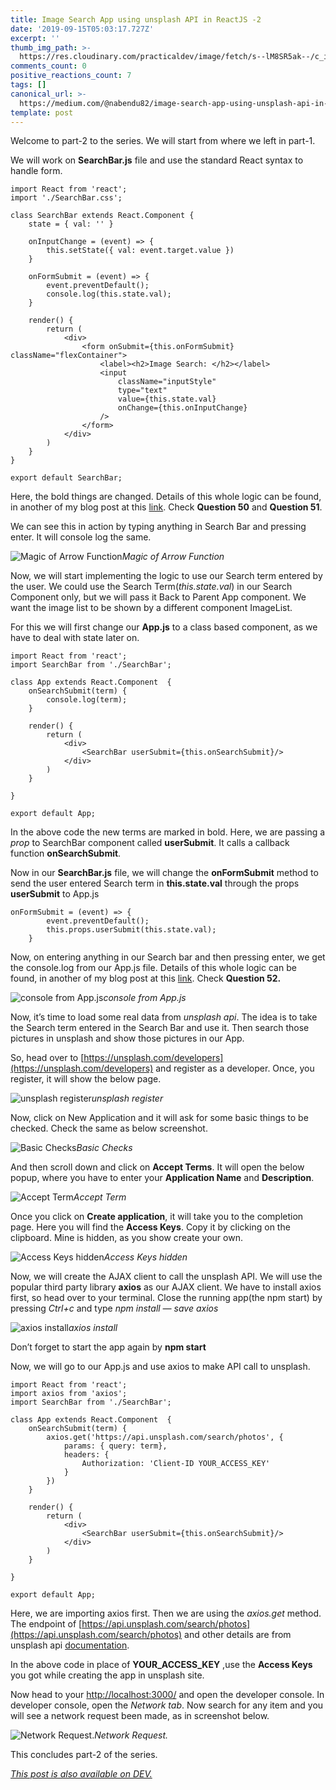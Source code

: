 ```yaml
---
title: Image Search App using unsplash API in ReactJS -2
date: '2019-09-15T05:03:17.727Z'
excerpt: ''
thumb_img_path: >-
  https://res.cloudinary.com/practicaldev/image/fetch/s--lM8SR5ak--/c_imagga_scale,f_auto,fl_progressive,h_420,q_auto,w_1000/https://res.cloudinary.com/practicaldev/image/fetch/s--EB2HEmLd--/c_imagga_scale%2Cf_auto%2Cfl_progressive%2Ch_420%2Cq_auto%2Cw_1000/https://thepracticaldev.s3.amazonaws.com/i/klu7u31l02ynuklm0hyd.jpeg
comments_count: 0
positive_reactions_count: 7
tags: []
canonical_url: >-
  https://medium.com/@nabendu82/image-search-app-using-unsplash-api-in-reactjs-2-8ce777f9171d
template: post
---
```

Welcome to part-2 to the series. We will start from where we left in part-1.

We will work on **SearchBar.js** file and use the standard React syntax to handle form.

    import React from 'react';
    import './SearchBar.css';
    
    class SearchBar extends React.Component {
        state = { val: '' }
    
        onInputChange = (event) => {
            this.setState({ val: event.target.value })
        }
    
        onFormSubmit = (event) => {
            event.preventDefault();
            console.log(this.state.val);
        }
    
        render() {
            return (
                <div>
                    <form onSubmit={this.onFormSubmit}  className="flexContainer">
                        <label><h2>Image Search: </h2></label>
                        <input
                            className="inputStyle"
                            type="text"
                            value={this.state.val}
                            onChange={this.onInputChange}
                        />
                    </form>
                </div>
            )
        }
    }
    
    export default SearchBar;

Here, the bold things are changed. Details of this whole logic can be found, in another of my blog post at this [link](https://dev.to/nabendu82/interview-preparation-react-redux-2-2ohj). Check **Question 50** and **Question 51**.

We can see this in action by typing anything in Search Bar and pressing enter. It will console log the same.

![Magic of Arrow Function](https://cdn-images-1.medium.com/max/2880/1*IJ0KSUCJ-9TPQY_eIPJJuA.png)*Magic of Arrow Function*

Now, we will start implementing the logic to use our Search term entered by the user. We could use the Search Term(*this.state.val*) in our Search Component only, but we will pass it Back to Parent App component. We want the image list to be shown by a different component ImageList.

For this we will first change our **App.js** to a class based component, as we have to deal with state later on.

    import React from 'react';
    import SearchBar from './SearchBar';
    
    class App extends React.Component  {
        onSearchSubmit(term) {
            console.log(term);
        }
    
        render() {
            return (
                <div>
                    <SearchBar userSubmit={this.onSearchSubmit}/>
                </div>
            )
        }
    
    }
    
    export default App;

In the above code the new terms are marked in bold. Here, we are passing a *prop* to SearchBar component called **userSubmit**. It calls a callback function **onSearchSubmit**.

Now in our **SearchBar.js** file, we will change the **onFormSubmit** method to send the user entered Search term in **this.state.val** through the props **userSubmit** to App.js

    onFormSubmit = (event) => {
            event.preventDefault();
            this.props.userSubmit(this.state.val);
        }

Now, on entering anything in our Search bar and then pressing enter, we get the console.log from our App.js file. Details of this whole logic can be found, in another of my blog post at this [link](https://dev.to/nabendu82/interview-preparation-react-redux-2-2ohj). Check **Question 52.**

![console from App.js](https://cdn-images-1.medium.com/max/2880/1*ELhlxs_45zrB3NvVvSXulA.png)*console from App.js*

Now, it’s time to load some real data from *unsplash api*. The idea is to take the Search term entered in the Search Bar and use it. Then search those pictures in unsplash and show those pictures in our App.

So, head over to [https://unsplash.com/developers](https://unsplash.com/developers) and register as a developer. Once, you register, it will show the below page.

![unsplash register](https://cdn-images-1.medium.com/max/2880/1*b-XabJ0OUez0CshwGxXjoQ.png)*unsplash register*

Now, click on New Application and it will ask for some basic things to be checked. Check the same as below screenshot.

![Basic Checks](https://cdn-images-1.medium.com/max/2878/1*-kX3LVWQkrm8NdERhnptTg.png)*Basic Checks*

And then scroll down and click on **Accept Terms**. It will open the below popup, where you have to enter your **Application Name** and **Description**.

![Accept Term](https://cdn-images-1.medium.com/max/2880/1*luygHbn1sjy7uxlux_RpCA.png)*Accept Term*

Once you click on **Create application**, it will take you to the completion page. Here you will find the **Access Keys**. Copy it by clicking on the clipboard. Mine is hidden, as you show create your own.

![Access Keys hidden](https://cdn-images-1.medium.com/max/2880/1*BrnILw3rF0mY8GuKN8iEZg.png)*Access Keys hidden*

Now, we will create the AJAX client to call the unsplash API. We will use the popular third party library **axios** as our AJAX client. We have to install axios first, so head over to your terminal. Close the running app(the npm start) by pressing *Ctrl+c* and type *npm install — save axios*

![axios install](https://cdn-images-1.medium.com/max/2000/1*kwzz1iX-oAxkWG0aeRGCtQ.png)*axios install*

Don’t forget to start the app again by **npm start**

Now, we will go to our App.js and use axios to make API call to unsplash.

    import React from 'react';
    import axios from 'axios';
    import SearchBar from './SearchBar';
    
    class App extends React.Component  {
        onSearchSubmit(term) {
            axios.get('https://api.unsplash.com/search/photos', {
                params: { query: term},
                headers: {
                    Authorization: 'Client-ID YOUR_ACCESS_KEY'
                }
            })
        }
    
        render() {
            return (
                <div>
                    <SearchBar userSubmit={this.onSearchSubmit}/>
                </div>
            )
        }
    
    }
    
    export default App;

Here, we are importing axios first. Then we are using the *axios.get* method. The endpoint of [https://api.unsplash.com/search/photos](https://api.unsplash.com/search/photos) and other details are from unsplash api [documentation](https://unsplash.com/documentation).

In the above code in place of **YOUR_ACCESS_KEY** ,use the **Access Keys** you got while creating the app in unsplash site.

Now head to your [http://localhost:3000/](http://localhost:3000/) and open the developer console. In developer console, open the *Network tab*. Now search for any item and you will see a network request been made, as in screenshot below.

![Network Request.](https://cdn-images-1.medium.com/max/2880/1*BGZC7aJ32w6I2SXL8Bv9FQ.png)*Network Request.*

This concludes part-2 of the series. 

*[This post is also available on DEV.](https://dev.to/nabendu82/image-search-app-using-unsplash-api-in-reactjs-2-25ih)*


<script>
const parent = document.getElementsByTagName('head')[0];
const script = document.createElement('script');
script.type = 'text/javascript';
script.src = 'https://cdnjs.cloudflare.com/ajax/libs/iframe-resizer/4.1.1/iframeResizer.min.js';
script.charset = 'utf-8';
script.onload = function() {
    window.iFrameResize({}, '.liquidTag');
};
parent.appendChild(script);
</script>    
